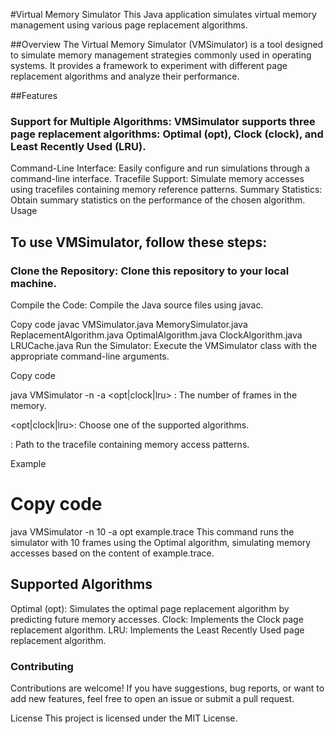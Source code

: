 #Virtual Memory Simulator
This Java application simulates virtual memory management using various page replacement algorithms.

##Overview
The Virtual Memory Simulator (VMSimulator) is a tool designed to simulate memory management strategies commonly used in operating systems. It provides a framework to experiment with different page replacement algorithms and analyze their performance.

##Features

### Support for Multiple Algorithms: VMSimulator supports three page replacement algorithms: Optimal (opt), Clock (clock), and Least Recently Used (LRU).

Command-Line Interface: Easily configure and run simulations through a command-line interface.
Tracefile Support: Simulate memory accesses using tracefiles containing memory reference patterns.
Summary Statistics: Obtain summary statistics on the performance of the chosen algorithm.
Usage

## To use VMSimulator, follow these steps:

### Clone the Repository: Clone this repository to your local machine.
Compile the Code: Compile the Java source files using javac.

Copy code
javac VMSimulator.java MemorySimulator.java ReplacementAlgorithm.java OptimalAlgorithm.java ClockAlgorithm.java LRUCache.java
Run the Simulator: Execute the VMSimulator class with the appropriate command-line arguments.

Copy code

java VMSimulator -n <numframes> -a <opt|clock|lru> <tracefile>
<numframes>: The number of frames in the memory.

<opt|clock|lru>: Choose one of the supported algorithms.

<tracefile>: Path to the tracefile containing memory access patterns.

Example

# Copy code
java VMSimulator -n 10 -a opt example.trace
This command runs the simulator with 10 frames using the Optimal algorithm, simulating memory accesses based on the content of example.trace.

## Supported Algorithms
Optimal (opt): Simulates the optimal page replacement algorithm by predicting future memory accesses.
Clock: Implements the Clock page replacement algorithm.
LRU: Implements the Least Recently Used page replacement algorithm.

### Contributing
Contributions are welcome! If you have suggestions, bug reports, or want to add new features, feel free to open an issue or submit a pull request.

License
This project is licensed under the MIT License.
